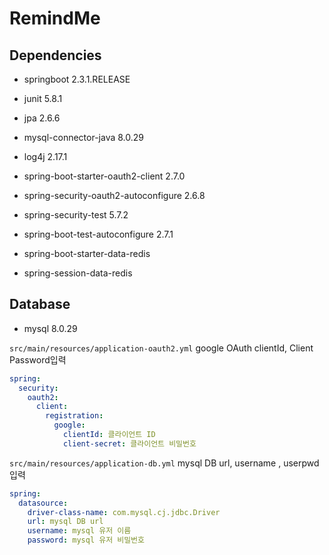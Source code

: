 # RemindMe
## Dependencies
* springboot 2.3.1.RELEASE
* junit 5.8.1
* jpa 2.6.6
* mysql-connector-java 8.0.29
* log4j 2.17.1
* spring-boot-starter-oauth2-client 2.7.0
* spring-security-oauth2-autoconfigure 2.6.8
* spring-security-test 5.7.2
* spring-boot-test-autoconfigure 2.7.1

* spring-boot-starter-data-redis
* spring-session-data-redis

## Database
* mysql 8.0.29

`src/main/resources/application-oauth2.yml`
google OAuth clientId, Client Password입력
```yaml
spring:
  security:
    oauth2:
      client:
        registration:
          google:
            clientId: 클라이언트 ID
            client-secret: 클라이언트 비밀번호
```

`src/main/resources/application-db.yml`
mysql DB url, username , userpwd입력
```yaml
spring:
  datasource:
    driver-class-name: com.mysql.cj.jdbc.Driver
    url: mysql DB url
    username: mysql 유저 이름
    password: mysql 유저 비밀번호
```
